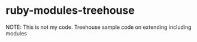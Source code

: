 # ruby-modules-treehouse
NOTE: This is not my code.
Treehouse sample code on extending including modules
